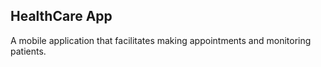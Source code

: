 ## HealthCare App
A mobile application that facilitates making appointments and monitoring patients.
